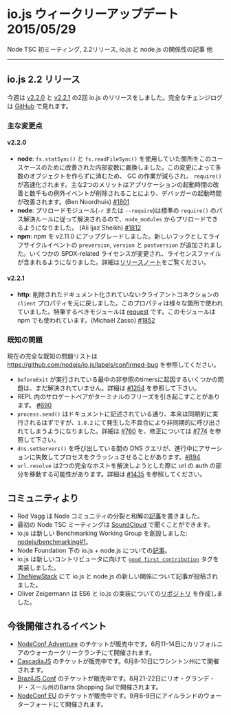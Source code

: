 # io.js ウィークリーアップデート 2015/05/29

Node TSC 初ミーティング, 2.2リリース, io.js と node.js の関係性の記事 他

---

<!--
# io.js 2.2 releases
-->

## io.js 2.2 リリース

<!--
This week we had two io.js releases [v2.2.0](https://iojs.org/dist/v2.2.0/) and [v2.2.1](https://iojs.org/dist/v2.2.1/), complete changelog can be found [on GitHub](https://github.com/nodejs/io.js/blob/master/CHANGELOG.md).
-->

今週は [v2.2.0](https://iojs.org/dist/v2.2.0/) と [v2.2.1](https://iojs.org/dist/v2.2.1/) の2回 io.js のリリースをしました。完全なチェンジログは [GitHub](https://github.com/nodejs/io.js/blob/master/CHANGELOG.md) で見れます。

<!--
### Notable changes
-->

### 主な変更点

<!--
#### v2.2.0
-->

#### v2.2.0

<!--
* **node**: Speed-up `require()` by replacing usage of `fs.statSync()` and `fs.readFileSync()` with internal variants that are faster for this use-case and do not create as many objects for the garbage collector to clean up. The primary two benefits are: significant increase in application start-up time on typical applications and better start-up time for the debugger by eliminating almost all of the thousands of exception events. (Ben Noordhuis) [#1801](https://github.com/nodejs/io.js/pull/1801).
* **node**: Resolution of pre-load modules (`-r` or `--require`) now follows the standard `require()` rules rather than just resolving paths, so you can now pre-load modules in node_modules. (Ali Ijaz Sheikh) [#1812](https://github.com/nodejs/io.js/pull/1812).
* **npm**: Upgraded npm to v2.11.0. New hooks for `preversion`, `version`, and `postversion` lifecycle events, some SPDX-related license changes and license file inclusions. See the [release notes](https://github.com/npm/npm/releases/tag/v2.11.0) for full details.
-->

* **node**: `fs.statSync()` と `fs.readFileSync()` を使用していた箇所をこのユースケースのために改善された内部変数に置換しました。この変更によって多数のオブジェクトを作らずに済むため、 GC の作業が減らされ、 `require()` が高速化されます。主な2つのメリットはアプリケーションの起動時間の改善と数千もの例外イベントが削除されることにより、デバッガーの起動時間が改善されます。(Ben Noordhuis) [#1801](https://github.com/nodejs/io.js/pull/1801)
* **node**: プリロードモジュール(`-r` または `--require`)は標準の `require()` のパス解決ルールに従って解決されるので、`node_modules` からプリロードできるようになりました。 (Ali Ijaz Sheikh) [#1812](https://github.com/nodejs/io.js/pull/1812)
* **npm**: npm を v2.11.0 にアップグレードしました。新しいフックとしてライフサイクルイベントの `preversion`, `version` と `postversion` が追加されました。いくつかの SPDX-related ライセンスが変更され、ライセンスファイルが含まれるようになりました。詳細は[リリースノート](https://github.com/npm/npm/releases/tag/v2.11.0)をご覧ください。

<!--
#### v2.2.1
-->

#### v2.2.1

<!--
* **http**: reverts the removal of an undocumented `client` property on client connections, this property is being used in the wild, most notably by [request](https://github.com/request/request) which is used by npm. (Michaël Zasso) [#1852](https://github.com/nodejs/io.js/pull/1852).
-->

* **http**: 削除されたドキュメント化されていないクライアントコネクションの `client` プロパティを元に戻しました。このプロパティは様々な箇所で使われていました。特筆するべきモジュールは [request](https://github.com/request/request) です。このモジュールは npm でも使われています。(Michaël Zasso) [#1852](https://github.com/nodejs/io.js/pull/1852)

<!--
### Known issues
-->

### 既知の問題

<!--
See https://github.com/nodejs/io.js/labels/confirmed-bug for complete and current list of known issues.
-->

現在の完全な既知の問題リストは https://github.com/nodejs/io.js/labels/confirmed-bug を参照してください。

<!--
* Some problems with unreferenced timers running during `beforeExit` are still to be resolved. See [#1264](https://github.com/nodejs/io.js/issues/1264).
* Surrogate pair in REPL can freeze terminal [#690](https://github.com/nodejs/io.js/issues/690)
* `process.send()` is not synchronous as the docs suggest, a regression introduced in 1.0.2, see [#760](https://github.com/nodejs/io.js/issues/760) and fix in [#774](https://github.com/nodejs/io.js/issues/774)
* Calling `dns.setServers()` while a DNS query is in progress can cause the process to crash on a failed assertion [#894](https://github.com/nodejs/io.js/issues/894)
* `url.resolve` may transfer the auth portion of the url when resolving between two full hosts, see [#1435](https://github.com/nodejs/io.js/issues/1435).
-->

* `beforeExit` が実行されている最中の非参照のtimersに起因するいくつかの問題は、まだ解決されていません。詳細は [#1264](https://github.com/nodejs/io.js/issues/1264) を参照して下さい。
* REPL 内のサロゲートペアがターミナルのフリーズを引き起こすことがあります。 [#690](https://github.com/nodejs/io.js/issues/690)
* `process.send()` はドキュメントに記述されている通り、本来は同期的に実行されるはずですが、`1.0.2` にて発生した不具合により非同期的に呼び出されてしまうようになりました。詳細は [#760](https://github.com/nodejs/io.js/issues/760) を、修正については [#774](https://github.com/nodejs/io.js/issues/774) を参照して下さい。
* `dns.setServers()` を呼び出している間の DNS クエリが、進行中にアサーションに失敗してプロセスをクラッシュさせることがあります。[#894](https://github.com/nodejs/io.js/issues/894)
* `url.resolve` は2つの完全なホストを解決しようとした際に url の auth の部分を移動する可能性があります。詳細は [#1435](https://github.com/nodejs/io.js/issues/1435) を参照してください。

<!--
### Community Updates
-->

## コミュニティより

<!--
* [Schism and Reconciliation](https://nodesource.com/blog/was-this-trip-really-necessary) in the Node Community by Rod Vagg.
* First Node TSC Meeting available on [SoundCloud](https://soundcloud.com/node-foundation/tsc-meeting-2015-05-27).
* io.js have got a new Benchmarking Working Group [nodejs/benchmarking#1](https://github.com/nodejs/benchmarking/issues/1).
* Blog post about iojs + node.js under Node Foundation by [nodejs.com](http://blog.nodejs.org/2015/05/15/the-nodejs-foundation-benefits-all/).
* io.js implements new [`good first contribution`](https://github.com/nodejs/io.js/labels/good%20first%20contribution) tag for new contributors.
* Blog post from [TheNewStack](http://thenewstack.io/io-js-and-node-js-have-united-and-thats-a-good-thing/) about iojs and node.js new relation.
* Oliver Zeigermann created a [repo](https://github.com/DJCordhose/ecmascript-2015-iojs) about ES6 and iojs implementation.
-->

* Rod Vagg は Node コミュニティの分裂と和解の[記事](https://nodesource.com/blog/was-this-trip-really-necessary)を書きました。
* 最初の Node TSC ミーティングは [SoundCloud](https://soundcloud.com/node-foundation/tsc-meeting-2015-05-27) で聞くことができます。
* io.js は新しい Benchmarking Working Group を創設しました: [nodejs/benchmarking#1](https://github.com/nodejs/benchmarking/issues/1)。
* Node Foundation 下の io.js + node.js についての[記事](http://blog.nodejs.org/2015/05/15/the-nodejs-foundation-benefits-all/)。
* io.js は新しいコントリビュータに向けて [`good first contribution`](https://github.com/nodejs/io.js/labels/good%20first%20contribution) タグを実装しました。
* [TheNewStack](http://thenewstack.io/io-js-and-node-js-have-united-and-thats-a-good-thing/) にて io.js と node.js の新しい関係について記事が投稿されました。
* Oliver Zeigermann は ES6 と io.js の実装についての[リポジトリ](https://github.com/DJCordhose/ecmascript-2015-iojs) を作成しました。

<!--
### Upcoming Events
-->

## 今後開催されるイベント

<!--
* [NodeConf Adventure](http://nodeconf.com/) tickets are on sale, June 11th - 14th at Walker Creek Ranch, CA
* [CascadiaJS](http://2015.cascadiajs.com/) tickets are on sale, July 8th - 10th at Washington State
* [BrazilJS Conf](http://braziljs.com.br/) tickets are on sale, August 21st - 22nd at Shopping Center BarraShoppingSul
* [NodeConf EU](http://nodeconf.eu/) tickets are on sale, September 6th - 9th at Waterford, Ireland
-->

* [NodeConf Adventure](http://nodeconf.com/) のチケットが販売中です。6月11-14日にカリフォルニアのウォーカークリークランチにて開催されます。
* [CascadiaJS](http://2015.cascadiajs.com/) のチケットが販売中です。6月8-10日にワシントン州にて開催されます。
* [BrazilJS Conf](http://braziljs.com.br/) のチケットが販売中です。8月21-22日にリオ・グランデ・ド・スール州のBarra Shopping Sulで開催されます。
* [NodeConf EU](http://nodeconf.eu/) のチケットが販売中です。9月6-9日にアイルランドのウォーターフォードにて開催されます。
